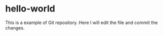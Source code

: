 # hello-world
This is a example of Git repository.
Here I will edit the file and commit the changes.
